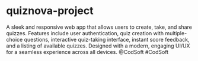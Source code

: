 # quiznova-project

A sleek and responsive web app that allows users to create, take, and share quizzes.
Features include user authentication, quiz creation with multiple-choice questions, interactive quiz-taking interface,
instant score feedback, and a listing of available quizzes. 
Designed with a modern, engaging UI/UX for a seamless experience across all devices.
@CodSoft #CodSoft
